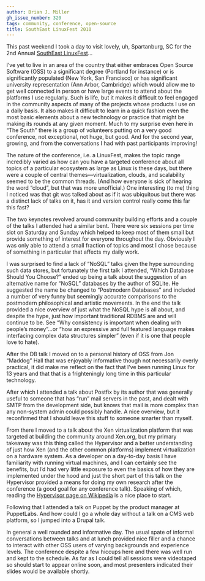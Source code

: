 ```yaml
---
author: Brian J. Miller
gh_issue_number: 320
tags: community, conference, open-source
title: SouthEast LinuxFest 2010
---
```


This past weekend I took a day to visit lovely, uh, Spartanburg, SC for the 2nd Annual [SouthEast LinuxFest](http://www.southeastlinuxfest.org/)...

I’ve yet to live in an area of the country that either embraces Open Source Software (OSS) to a significant degree (Portland for instance) or is significantly populated (New York, San Francisco) or has significant university representation (Ann Arbor, Cambridge) which would allow me to get well connected in person or have large events to attend about the platforms I use regularly. Such is life, but it makes it difficult to feel engaged in the community aspects of many of the projects whose products I use on a daily basis. It also makes it difficult to learn in a quick fashion even the most basic elements about a new technology or practice that might be making its rounds at any given moment. Much to my surprise even here in “The South” there is a group of volunteers putting on a very good conference, not exceptional, not huge, but good. And for the second year, growing, and from the conversations I had with past participants improving!

The nature of the conference, i.e. a LinuxFest, makes the topic range incredibly varied as how can you have a targeted conference about all topics of a particular ecosystem as large as Linux is these days, but there were a couple of central themes—​virtualization, clouds, and scalability seemed to be the common threads. (And how everyone is sick of hearing the word “cloud”, but that was more unofficial.) One interesting (to me) thing I noticed was that git was talked about as if it was ubiquitous but there was a distinct lack of talks on it, has it and version control really come this far this fast?

The two keynotes revolved around community building efforts and a couple of the talks I attended had a similar bent. There were six sessions per time slot on Saturday and Sunday which helped to keep most of them small but provide something of interest for everyone throughout the day. Obviously I was only able to attend a small fraction of topics and most I chose because of something in particular that affects my daily work.

I was surprised to find a lack of “NoSQL” talks given the hype surrounding such data stores, but fortunately the first talk I attended, “Which Database Should You Choose?” ended up being a talk about the suggestion of an alternative name for “NoSQL” databases by the author of SQLite. He suggested the name be changed to “Postmodern Databases” and included a number of very funny but seemingly accurate comparisons to the postmodern philosophical and artistic movements. In the end the talk provided a nice overview of just what the NoSQL hype is all about, and despite the hype, just how important traditional RDBMS are and will continue to be. See “Why consistency is important when dealing with people’s money”...or “how an expressive and full featured language makes interfacing complex data structures simpler” (even if it is one that people love to hate).

After the DB talk I moved on to a personal history of OSS from Jon “Maddog” Hall that was enjoyably informative though not necessarily overly practical, it did make me reflect on the fact that I’ve been running Linux for 13 years and that that is a frighteningly long time in this particular technology.

After which I attended a talk about Postfix by its author that was generally useful to someone that has “run” mail servers in the past, and dealt with SMTP from the development side, but knows that mail is more complex than any non-system admin could possibly handle. A nice overview, but it reconfirmed that I should leave this stuff to someone smarter than myself.

From there I moved to a talk about the Xen virtualization platform that was targeted at building the community around Xen.org, but my primary takeaway was this thing called the Hypervisor and a better understanding of just how Xen (and the other common platforms) implement virtualization on a hardware system. As a developer on a day-to-day basis I have familiarity with running virtual machines, and I can certainly see the benefits, but I’d had very little exposure to even the basics of how they are implemented under the hood and just the short part of this talk on the Hypervisor provided a means for doing my own research after the conference (a good goal for any conference talk). Speaking of which, reading the [Hypervisor page on Wikipedia](https://en.wikipedia.org/wiki/Hypervisor) is a nice place to start.

Following that I attended a talk on Puppet by the product manager at PuppetLabs. And how could I go a whole day without a talk on a CMS web platform, so I jumped into a Drupal talk.

In general a well rounded and informative day. The usual spate of informal conversations between talks and at lunch provided nice filler and a chance to interact with other OSS users of varying backgrounds and experience levels. The conference despite a few hiccups here and there was well run and kept to the schedule. As far as I could tell all sessions were videotaped so should start to appear online soon, and most presenters indicated their slides would be available shortly.
